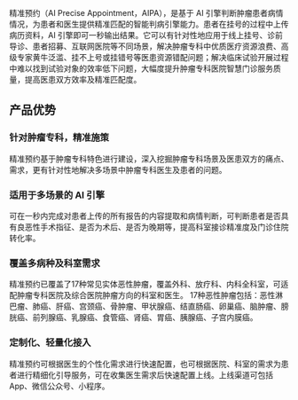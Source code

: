 精准预约（AI Precise Appointment，AIPA），是基于 AI 引擎判断肿瘤患者病情情况，为患者和医生提供精准匹配的智能判病引擎能力。患者在挂号的过程中上传病历资料，AI 引擎即可一秒输出结果。它可以有针对性地应用于线上挂号、诊前导诊、患者招募、互联网医院等不同场景，解决肿瘤专科中优质医疗资源浪费、高级专家黄牛泛滥、挂不上号或挂错号等医患资源错配问题；解决临床试验开展过程中难以找到试验对象的效率低下问题，大幅度提升肿瘤专科医院智慧门诊服务质量，提高医患双方效率及精准匹配度。

## 产品优势
### 针对肿瘤专科，精准施策
精准预约基于肿瘤专科特色进行建设，深入挖掘肿瘤专科场景及医患双方的痛点、需求，更有针对性地解决多场景中肿瘤专科医生及患者的问题。

### 适用于多场景的 AI 引擎
可在一秒内完成对患者上传的所有报告的内容提取和病情判断，可判断患者是否具有良恶性手术指征、是否为术后、是否为晚期等，提高科室接诊精准度及门诊住院转化率。

### 覆盖多病种及科室需求
精准预约已覆盖了17种常见实体恶性肿瘤，覆盖外科、放疗科、内科全科室，可适配肿瘤专科医院及综合医院肿瘤方向的科室和医生。
<dx-alert infotype="explain" title="">
17种恶性肿瘤包括：恶性淋巴瘤、肺癌、肝癌、宫颈癌、骨肿瘤、甲状腺癌、结直肠癌、卵巢癌、脑肿瘤、膀胱癌、前列腺癌、乳腺癌、食管癌、肾癌、胃癌、胰腺癌、子宫内膜癌。
</dx-alert>



### 定制化、轻量化接入
精准预约可根据医生的个性化需求进行快速配置，也可根据医院、科室的需求为患者进行精细化引导服务，可在收集医生需求后快速配置上线。上线渠道可包括 App、微信公众号、小程序。
